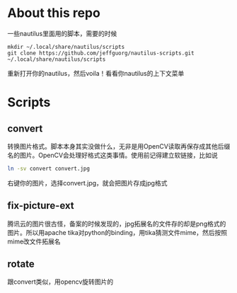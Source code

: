 # About this repo

一些nautilus里面用的脚本，需要的时候

```
mkdir ~/.local/share/nautilus/scripts
git clone https://github.com/jeffguorg/nautilus-scripts.git ~/.local/share/nautilus/scripts
```

重新打开你的nautilus，然后voila！看看你nautilus的上下文菜单

# Scripts

## convert

转换图片格式。脚本本身其实没做什么，无非是用OpenCV读取再保存成其他后缀名的图片。OpenCV会处理好格式这类事情。使用前记得建立软链接，比如说

```bash
ln -sv convert convert.jpg
```

右键你的图片，选择convert.jpg，就会把图片存成jpg格式

## fix-picture-ext

腾讯云的图片很古怪，备案的时候发现的，jpg拓展名的文件存的却是png格式的图片。所以用apache tika对python的binding，用tika猜测文件mime，然后按照mime改文件拓展名

## rotate

跟convert类似，用opencv旋转图片的
